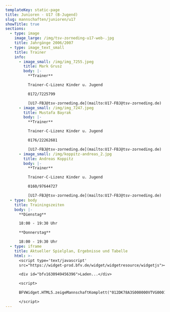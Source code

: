 ```yaml
---
templateKey: static-page
title: Junioren - U17 (B-Jugend)
slug: mannschaften/junioren/u17
showTitle: true
sections:
  - type: image
    image_large: /img/tsv-zorneding-u17-web-.jpg
    title: Jahrgänge 2006/2007
  - type: image_text_small
    title: Trainer
    info:
      - image_small: /img/img_7255.jpeg
        title: Mark Grusz
        body: |-
          **Trainer**

          Trainer-C-Lizenz Kinder u. Jugend

          0172/7225799

          [U17-FBJ@tsv-zorneding.de](mailto:U17-FBJ@tsv-zorneding.de)
      - image_small: /img/img_7247.jpeg
        title: Mustafa Bayrak
        body: |-
          **Trainer**

          Trainer-C-Lizenz Kinder u. Jugend

          0176/22262681

          [U17-FBJ@tsv-zorneding.de](mailto:U17-FBJ@tsv-zorneding.de)
      - image_small: /img/koppitz-andreas_2.jpg
        title: Andreas Koppitz
        body: |-
          **Trainer**

          Trainer-C-Lizenz Kinder u. Jugend

          0160/97644727

          [U17-FBJ@tsv-zorneding.de](mailto:U17-FBJ@tsv-zorneding.de)
  - type: body
    title: Trainingszeiten
    body: |-
      **Dienstag**

      18:00 - 19:30 Uhr

      **Donnerstag**

      18:00 - 19:30 Uhr
  - type: iframe
    title: Aktueller Spielplan, Ergebnisse und Tabelle
    html: >-
      <script type='text/javascript'
      src="https://widget-prod.bfv.de/widget/widgetresource/widgetjs"></script>

      <div id="bfv1630949456396">Laden...</div>

      <script>

      BFVWidget.HTML5.zeigeMannschaftKomplett("012DK78A3S000000VTVG0001VU5LEIAC", "bfv1630949456396", { height: "800", width: "350", selectedTab:BFVWidget.HTML5.mannschaftTabs.spiele, colorResults: "undefined" , colorNav: "undefined" , colorClubName : "undefined" , backgroundNav: "undefined"});

      </script>
---
```

